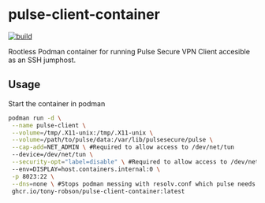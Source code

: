 # pulse-client-container
[![build](https://github.com/tony-robson/pulse-client-container/actions/workflows/docker-publish.yml/badge.svg)](https://github.com/tony-robson/pulse-client-container/actions/workflows/docker-publish.yml)

Rootless Podman container for running Pulse Secure VPN Client accesible as an SSH jumphost.

## Usage

Start the container in podman

~~~ sh
podman run -d \
 --name pulse-client \
 --volume=/tmp/.X11-unix:/tmp/.X11-unix \
 --volume=/path/to/pulse/data:/var/lib/pulsesecure/pulse \
 --cap-add=NET_ADMIN \ #Required to allow access to /dev/net/tun
 --device=/dev/net/tun \
 --security-opt="label=disable" \ #Required to allow access to /dev/net/tun
 --env=DISPLAY=host.containers.internal:0 \
 -p 8023:22 \
 --dns=none \ #Stops podman messing with resolv.conf which pulse needs to change to reslove hosts on the other end of the tunnel
 ghcr.io/tony-robson/pulse-client-container:latest
~~~


